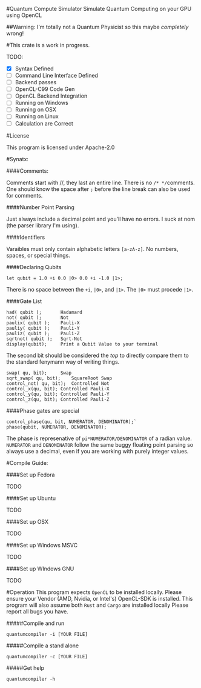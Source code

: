 #Quantum Compute Simulator
Simulate Quantum Computing on your GPU using OpenCL


##Warning: I'm totally not a Quantum Physicist so this maybe _completely_ wrong!


#This crate is a work in progress. 

TODO:

- [X] Syntax Defined
- [ ] Command Line Interface Defined
- [ ] Backend passes
- [ ] OpenCL-C99 Code Gen
- [ ] OpenCL Backend Integration
- [ ] Running on Windows
- [ ] Running on OSX
- [ ] Running on Linux
- [ ] Calculation are Correct

#License

This program is licensed under Apache-2.0

#Synatx:

####Comments:

Comments start with //, they last an entire line. There is no `/* */`comments.
One should know the space after `;` before the line break can also be used for comments.

####Number Point Parsing

Just always include a decimal point and you'll have no errors. I suck at nom (the parser library I'm using).

####Identifiers

Varaibles must only contain alphabetic letters `[a-zA-z]`. No numbers, spaces, or special things.

####Declaring Qubits

```
let qubit = 1.0 +i 0.0 |0> 0.0 +i -1.0 |1>;
```

There is no space between the `+i`, `|0>`, and `|1>`. The `|0>` must procede `|1>`. 

####Gate List


```
had( qubit ); 		Hadamard
not( qubit ); 		Not
paulix( qubit );	Pauli-X
pauliy( qubit );	Pauli-Y
pauliz( qubit );	Pauli-Z
sqrtnot( qubit );	Sqrt-Not
display(qubit);		Print a Qubit Value to your terminal
```

The second bit should be considered the _top_ to directly compare them to the standard fenymann way of writing things.

```
swap( qu, bit);		Swap
sqrt_swap( qu, bit);	SquareRoot Swap
control_not( qu, bit);	Controlled Not
control_x(qu, bit);	Controlled Pauli-X
control_y(qu, bit);	Controlled Pauli-Y
control_z(qu, bit);	Controlled Pauli-Z
```

####Phase gates are special

```
control_phase(qu, bit, NUMERATOR, DENOMINATOR);`
phase(qubit, NUMERATOR, DENOMINATOR);
```

The phase is represenative of `pi*NUMERATOR/DENOMINATOR` of a radian value. `NUMERATOR` and `DENOMINATOR` follow the same buggy floating point parsing so always use a decimal, even if you are working with purely integer values. 

#Compile Guide:


####Set up Fedora

TODO

####Set up Ubuntu

TODO

####Set up OSX

TODO

####Set up Windows MSVC

TODO

####Set up WIndows GNU

TODO

#Operation
This program expects `OpenCL` to be installed locally. Please ensure your Vendor (AMD, Nvidia, or Intel's) OpenCL-SDK is installed. This program will also assume both `Rust` and `Cargo` are installed locally Please report all bugs you have.


#####Compile and run

```
quantumcompiler -i [YOUR FILE]
```

#####Compile a stand alone

```
quantumcompiler -c [YOUR FILE]
```

#####Get help

```
quantumcompiler -h
```


